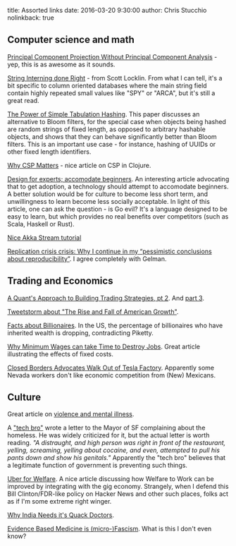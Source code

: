 title: Assorted links
date: 2016-03-20 9:30:00
author: Chris Stucchio
nolinkback: true

## Computer science and math

[Principal Component Projection Without Principal Component Analysis](http://arxiv.org/pdf/1602.06872v1.pdf) - yep, this is as awesome as it sounds.

[String Interning done Right](https://getkerf.wordpress.com/2016/02/22/string-interning-done-right/) - from Scott Locklin. From what I can tell, it's a bit specific to column oriented databases where the main string field contain highly repeated small values like "SPY" or "ARCA", but it's still a great read.

[The Power of Simple Tabulation Hashing](https://people.csail.mit.edu/mip/papers/charhash/charhash.pdf). This paper discusses an alternative to Bloom filters, for the special case when objects being hashed are random strings of fixed length, as opposed to arbitrary hashable objects, and shows that they can behave significantly better than Bloom filters. This is an important use case - for instance, hashing of UUIDs or other fixed length identifiers.

[Why CSP Matters](http://reaktor.com/blog/why-csp-matters-i-keeping-things-in-sync/) - nice article on CSP in Clojure.

[Design for experts; accomodate beginners](https://pchiusano.github.io/2016-02-25/tech-adoption.html). An interesting article advocating that to get adoption, a technology should attempt to accomodate beginners. A better solution would be for culture to become less short term, and unwillingness to learn become less socially acceptable. In light of this article, one can ask the question - is Go evil? It's a language designed to be easy to learn, but which provides no real benefits over competitors (such as Scala, Haskell or Rust).

[Nice Akka Stream tutorial](https://medium.com/@kvnwbbr/diving-into-akka-streams-2770b3aeabb0)

[Replication crisis crisis: Why I continue in my “pessimistic conclusions about reproducibility”](http://andrewgelman.com/2016/03/05/29195/). I agree completely with Gelman.

## Trading and Economics

[A Quant's Approach to Building Trading Strategies, pt 2](https://www.quandl.com/blog/interview-with-a-quant-part-two). And [part 3](https://www.quandl.com/blog/interview-with-a-quant-part-three).

[Tweetstorm about "The Rise and Fall of American Growth"](https://storify.com/withinepsilon/gordon-inequality).

[Facts about Billionaires](http://conversableeconomist.blogspot.com/2016/02/facts-about-billionaires.html). In the US, the percentage of billionaires who have inherited wealth is dropping, contradicting Piketty.

[Why Minimum Wages can take Time to Destroy Jobs](http://econlog.econlib.org/archives/2016/02/why_minimum_wag.html). Great article illustrating the effects of fixed costs.

[Closed Borders Advocates Walk Out of Tesla Factory](http://www.bloomberg.com/news/articles/2016-02-29/about-100-workers-walk-out-at-tesla-battery-plant-building-site). Apparently some Nevada workers don't like economic competition from (New) Mexicans.

## Culture

Great article on [violence and mental illness](http://siderea.livejournal.com/1256347.html).

A ["tech bro"](https://justink.svbtle.com/open-letter-to-mayor-ed-lee-and-greg-suhr-police-chief) wrote a letter to the Mayor of SF complaining about the homeless. He was widely criticized for it, but the actual letter is worth reading. *"A distraught, and high person was right in front of the restaurant, yelling, screaming, yelling about cocaine, and even, attempted to pull his pants down and show his genitals."* Apparently the "tech bro" believes that a legitimate function of government is preventing such things.

[Uber for Welfare](http://www.politico.com/agenda/story/2016/1/uber-welfare-sharing-gig-economy-000031). A nice article discussing how Welfare to Work can be improved by integrating with the gig economy. Strangely, when I defend this Bill Clinton/FDR-like policy on Hacker News and other such places, folks act as if I'm some extreme right winger.

[Why India Needs it's Quack Doctors](https://www.good.is/articles/why-india-needs-its-quack-doctors).

[Evidence Based Medicine is (micro-)Fascism](https://www.ucl.ac.uk/Pharmacology/dc-bits/holmes-deconstruction-ebhc-06.pdf). What is this I don't even know?

